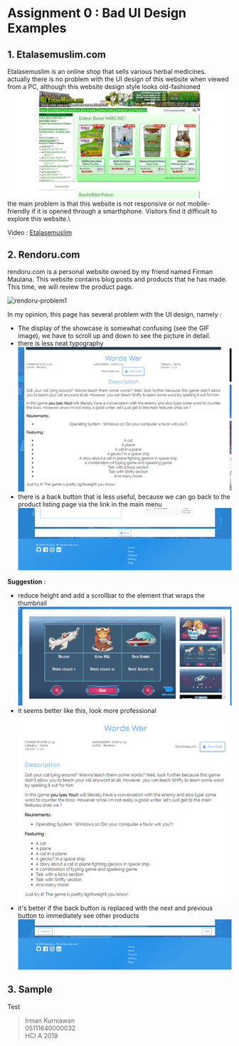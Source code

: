 # Assignment 0 : Bad UI Design Examples

## 1. Etalasemuslim.com
Etalasemuslim is an online shop that sells various herbal medicines.\
actually there is no problem with the UI design of this website when viewed from a PC, although this website design style looks old-fashioned
![etalase](img/etalase1.png)
\
the main problem is that this website is not responsive or not mobile-friendly if it is opened through a smarthphone. Visitors find it difficult to explore this website.\

Video : [Etalasemuslim](https://youtu.be/NNJ8Ja9m_5U)

## 2. Rendoru.com
rendoru.com is a personal website owned by my friend named Firman Maulana. This website contains blog posts and products that he has made. This time, we will review the product page. 

![rendoru-problem1](img/ren0.gif)

In my opinion, this page has several problem with the UI design, namely :
- The display of the showcase is somewhat confusing (see the GIF image), we have to scroll up and down to see the picture in detail.
- there is less neat typography\
![rendoru-problem2](img/rendoru_p2.png)
- there is a back button that is less useful, because we can go back to the product listing page via the link in the main menu\
![rendoru-problem3](img/rendoru_p3.png)

**Suggestion** :
- reduce height and add a scrollbar to the element that wraps the thumbnail\
![rendoru-suggest1](img/ren1.gif)
- it seems better like this, look more professional\
![rendoru-suggest2](img/rendoru_s2.png)
- it's better if the back button is replaced with the next and previous button to immediately see other products\
![rendoru-suggest3](img/rendoru_s3.png)

## 3. Sample
Test

> Irman Kurniawan \
> 05111640000032 \
> HCI A 2019 

